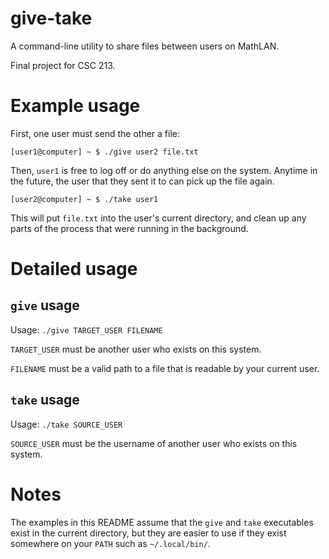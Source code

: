 # give-take

A command-line utility to share files between users on MathLAN.

Final project for CSC 213.

# Example usage

First, one user must send the other a file:

```
[user1@computer] ~ $ ./give user2 file.txt
```

Then, `user1` is free to log off or do anything else on the system. Anytime in
the future, the user that they sent it to can pick up the file again.

```
[user2@computer] ~ $ ./take user1
```

This will put `file.txt` into the user's current directory, and clean up any
parts of the process that were running in the background.

# Detailed usage

## `give` usage

Usage: `./give TARGET_USER FILENAME`

`TARGET_USER` must be another user who exists on this system.

`FILENAME` must be a valid path to a file that is readable by your current user.

## `take` usage

Usage: `./take SOURCE_USER`

`SOURCE_USER` must be the username of another user who exists on this system.

# Notes

The examples in this README assume that the `give` and `take` executables exist
in the current directory, but they are easier to use if they exist somewhere on
your `PATH` such as `~/.local/bin/`.
